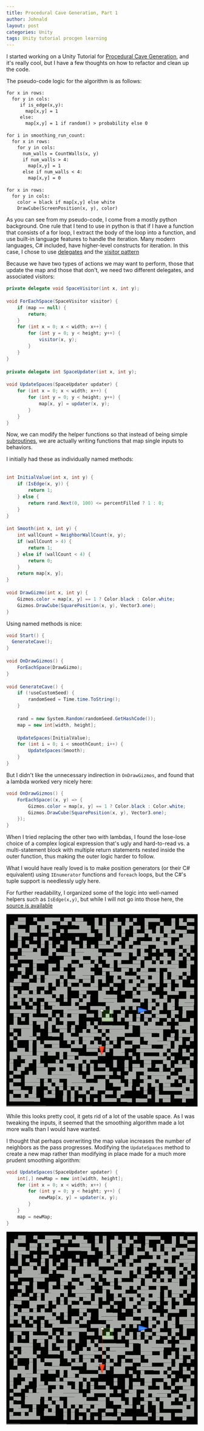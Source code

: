 ```yaml
---
title: Procedural Cave Generation, Part 1
author: Johnald
layout: post
categories: Unity
tags: Unity tutorial procgen learning
---
```


I started working on a Unity Tutorial for [Procedural Cave Generation](https://unity3d.com/learn/tutorials/projects/procedural-cave-generation-tutorial/cellular-automata), and it's really cool, but I have a few thoughts on how to refactor and clean up the code.

The pseudo-code logic for the algorithm is as follows:

```
for x in rows:
  for y in cols:
     if is_edge(x,y):
       map[x,y] = 1
     else:
       map[x,y] = 1 if random() > probability else 0

for i in smoothing_run_count:
  for x in rows:
    for y in cols:
      num_walls = CountWalls(x, y)
      if num_walls > 4:
        map[x,y] = 1
      else if num_walls < 4:
        map[x,y] = 0
        
for x in rows:
  for y in cols:
    color = black if map[x,y] else white
    DrawCube(ScreenPosition(x, y), color)
```

As you can see from my pseudo-code, I come from a mostly python background. One rule that I tend to use in python is that if I have a function that consists of a for loop, I extract the body of the loop into a function, and use built-in language features to handle the iteration. Many modern languages, C# included, have higher-level constructs for iteration. In this case, I chose to use [delegates](https://docs.microsoft.com/en-us/dotnet/csharp/programming-guide/delegates/using-delegates) and the [visitor pattern](https://en.wikipedia.org/wiki/Visitor_pattern)

Because we have two types of actions we may want to perform, those that update the map and those that don't, we need two different delegates, and associated visitors:

```csharp
private delegate void SpaceVisitor(int x, int y);

void ForEachSpace(SpaceVisitor visitor) {
    if (map == null) {
        return;
    }
    for (int x = 0; x < width; x++) {
        for (int y = 0; y < height; y++) {
            visitor(x, y);
        }
    }
}

private delegate int SpaceUpdater(int x, int y);

void UpdateSpaces(SpaceUpdater updater) {
    for (int x = 0; x < width; x++) {
        for (int y = 0; y < height; y++) {
            map[x, y] = updater(x, y);
        }
    }
} 
```

Now, we can modify the helper functions so that instead of being simple [subroutines](https://en.wikipedia.org/wiki/Subroutine), we are actually writing functions that map single inputs to behaviors.

I initially had these as individually named methods:

```csharp

int InitialValue(int x, int y) {
    if (IsEdge(x, y)) {
        return 1;
    } else {
        return rand.Next(0, 100) <= percentFilled ? 1 : 0;
    }
}

int Smooth(int x, int y) {
    int wallCount = NeighborWallCount(x, y);
    if (wallCount > 4) {
        return 1;
    } else if (wallCount < 4) {
        return 0;
    }
    return map[x, y];
}

void DrawGizmo(int x, int y) {
    Gizmos.color = map[x, y] == 1 ? Color.black : Color.white;
    Gizmos.DrawCube(SquarePosition(x, y), Vector3.one);
}
```

Using named methods is nice:

```csharp
void Start() {
  GenerateCave();
}

void OnDrawGizmos() {
    ForEachSpace(DrawGizmo);
}

void GenerateCave() {
    if (!useCustomSeed) {
        randomSeed = Time.time.ToString();
    }

    rand = new System.Random(randomSeed.GetHashCode());
    map = new int[width, height];

    UpdateSpaces(InitialValue);
    for (int i = 0; i < smoothCount; i++) {
        UpdateSpaces(Smooth);
    }
}
```

But I didn't like the unnecessary indirection in `OnDrawGizmos`, and found that a lambda worked very nicely here:

```csharp
void OnDrawGizmos() {
    ForEachSpace((x, y) => {
        Gizmos.color = map[x, y] == 1 ? Color.black : Color.white;
        Gizmos.DrawCube(SquarePosition(x, y), Vector3.one);
    });
}
```

When I tried replacing the other two with lambdas, I found the lose-lose choice of a complex logical expression that's ugly and hard-to-read vs. a multi-statement block with multiple return statements nested inside the outer function, thus making the outer logic harder to follow.

What I would have really loved is to make position generators (or their C# equivalent) using `IEnumerator` functions and `foreach` loops, but the C#'s tuple support is needlessly ugly here.

For further readability, I organized some of the logic into well-named helpers such as `IsEdge(x,y)`, but while I will not go into those here, the [source is available](https://github.com/jspong/bloggo/blob/master/scripts/CaveGenerator.cs)

![unbuffered cave generation](https://github.com/jspong/bloggo/raw/master/_posts/unbuffered_cave_generation.gif)

While this looks pretty cool, it gets rid of a lot of the usable space. As I was tweaking the inputs, it seemed that the smoothing algorithm made a lot more walls than I would have wanted.

I thought that perhaps overwriting the map value increases the number of neighbors as the pass progresses. Modifying the `UpdateSpaces` method to create a new map rather than modifying in place made for a much more prudent smoothing algorithm:

```csharp
void UpdateSpaces(SpaceUpdater updater) {
    int[,] newMap = new int[width, height];
    for (int x = 0; x < width; x++) {
        for (int y = 0; y < height; y++) {
            newMap[x, y] = updater(x, y);
        }
    }
    map = newMap;
}
```

![buffered cave generation](https://github.com/jspong/bloggo/raw/master/_posts/buffered_cave_generation.gif)

